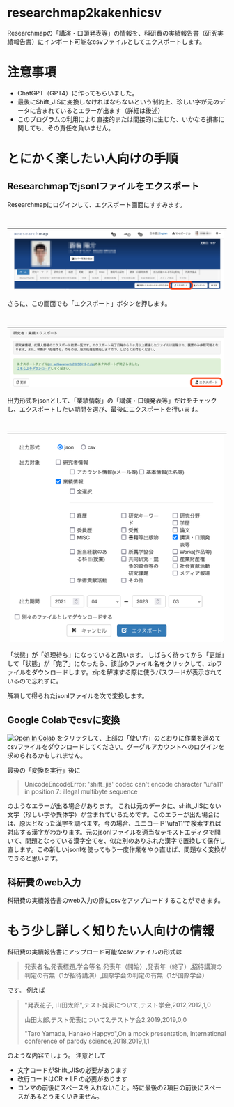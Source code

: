 # researchmap2kakenhicsv
Researchmapの「講演・口頭発表等」の情報を、科研費の実績報告書（研究実績報告書）にインポート可能なcsvファイルとしてエクスポートします。

# 注意事項
- ChatGPT（GPT4）に作ってもらいました。
- 最後にShift_JISに変換しなければならないという制約上、珍しい字が元のデータに含まれているとエラーが出ます（詳細は後述）
- このプログラムの利用により直接的または間接的に生じた、いかなる損害に関しても、その責任を負いません。

# とにかく楽したい人向けの手順
## Researchmapでjsonlファイルをエクスポート
Researchmapにログインして、エクスポート画面にすすみます。

<br>

|![researchmapでエクスポート](https://github.com/minowayosuke/researchmap2kakenhicsv/blob/images/%E3%82%A8%E3%82%AF%E3%82%B9%E3%83%9B%E3%82%9A%E3%83%BC%E3%83%88.png)|
|---|

さらに、この画面でも「エクスポート」ボタンを押します。

<br>

|![researchmapでエクスポート](https://github.com/minowayosuke/researchmap2kakenhicsv/blob/images/%E3%82%A8%E3%82%AF%E3%82%B9%E3%83%9B%E3%82%9A%E3%83%BC%E3%83%882.png)|
|---|

出力形式をjsonとして、「業績情報」の「講演・口頭発表等」だけをチェックし、エクスポートしたい期間を選び、最後にエクスポートを行います。

<br>

|![researchmapでエクスポート](https://github.com/minowayosuke/researchmap2kakenhicsv/blob/images/%E3%82%A8%E3%82%AF%E3%82%B9%E3%83%9B%E3%82%9A%E3%83%BC%E3%83%883.png)|
|---|

「状態」が「処理待ち」になっていると思います。
しばらく待ってから「更新」して「状態」が「完了」になったら、該当のファイル名をクリックして、zipファイルをダウンロードします。zipを解凍する際に使うパスワードが表示されているので忘れずに。

解凍して得られたjsonlファイルを次で変換します。
## Google Colabでcsvに変換
[![Open In Colab](https://colab.research.google.com/assets/colab-badge.svg)](https://colab.research.google.com/github/minowayosuke/researchmap2kakenhicsv/blob/main/researchmap_presentation2kakenhi.ipynb)
をクリックして、上部の「使い方」のとおりに作業を進めてcsvファイルをダウンロードしてください。グーグルアカウントへのログインを求められるかもしれません。

最後の「変換を実行」後に
>UnicodeEncodeError: 'shift_jis' codec can't encode character '\ufa11' in position 7: illegal multibyte sequence

のようなエラーが出る場合があります。
これは元のデータに、shift_JISにない文字（珍しい字や異体字）が含まれているためです。このエラーが出た場合には、原因となった漢字を調べます。今の場合、ユニコード'\ufa11'で検索すれば対応する漢字がわかります。元のjsonlファイルを適当なテキストエディタで開いて、問題となっている漢字全てを、似た別のありふれた漢字で置換して保存し直します。この新しいjsonlを使ってもう一度作業をやり直せば、問題なく変換ができると思います。


## 科研費のweb入力
科研費の実績報告書のweb入力の際にcsvをアップロードすることができます。

# もう少し詳しく知りたい人向けの情報
科研費の実績報告書にアップロード可能なcsvファイルの形式は
>発表者名,発表標題,学会等名,発表年（開始）,発表年（終了）,招待講演の判定の有無（1が招待講演）,国際学会の判定の有無（1が国際学会）

です。
例えば

>"発表花子, 山田太郎",テスト発表について,テスト学会,2012,2012,1,0
>
>山田太郎,テスト発表について2,テスト学会2,2019,2019,0,0
>
>"Taro Yamada, Hanako Happyo",On a mock presentation, International conference of parody science,2018,2019,1,1

のような内容でしょう。
注意として
- 文字コードがShift_JISの必要があります
- 改行コードはCR + LF の必要があります
- コンマの前後にスペースを入れないこと。特に最後の2項目の前後にスペースがあるとうまくいきません。
